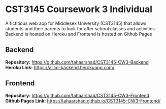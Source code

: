 # CST3145 Coursework 3 Individual

A fictitious web app for Middlesex University (CST3145) that allows students and their parents to look for after school classes and activities.
<br>
Backend is hosted on Heroku and Frontend is hosted on Github Pages

## Backend
**Repository:**
<https://github.com/tahaarshad/CST3145-CW3-Backend> <br>
**Heroku Link:**
<https://alilm-backend.herokuapp.com/>

## Frontend
**Repository:**
<https://github.com/tahaarshad/CST3145-CW3-Frontend> <br>
**Github Pages Link:**
<https://tahaarshad.github.io/CST3145-CW3-Frontend/>
